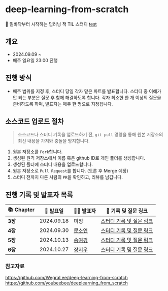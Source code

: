 # deep-learning-from-scratch
📖 밑바닥부터 시작하는 딥러닝 책 TIL 스터디
[test](https://rocky-passive-c54.notion.site/Level-2-Object-Detection-Report-1b6bc191aef1431bb8cc4de518784b4a?pvs=4)
## 개요
- 2024.09.09 ~
- 매주 일요일 23:00 진행

## 진행 방식
- 매주 범위를 지정 후, 스터디 당일 각자 맡은 파트를 발표합니다. 스터디 중 이해가 안 되는 부분은 질문 후 함께 해결하도록 합니다. 각자 최소한 한 개 이상의 질문을 준비하도록 하며, 발표자는 매주 한 명으로 지정됩니다.

## 소스코드 업로드 절차
> 소스코드나 스터디 기록을 업로드하기 전, `git pull` 명령을 통해 원본 저장소의 최신 내용을 가져와 충돌을 방지합니다.
1. 원본 저장소를 `Fork`합니다.
2. 생성된 원격 저장소에서 이름 혹은 github ID로 개인 폴더를 생성합니다.
3. 생성된 폴더에 스터디 내용을 업로드합니다.
4. 원본 저장소로 `Pull Request`를 합니다. (토론 후 Merge 예정)
5. 스터디 전까지 다른 사람의 `PR`을 확인하고, 리뷰를 남깁니다.

## 진행 기록 및 발표자 목록
| 📚 **Chapter** | 📅 **발표일** | 🧑‍🏫 **발표자** | 📝 **기록 및 질문 링크** |
| --- | --- | --- | --- |
| **3장** | 2024.09.18 | 미정 | [스터디 기록 및 질문 링크](#) |
| **4장** | 2024.09.30 | [문소연](https://github.com/dotz0ver) | [스터디 기록 및 질문 링크](https://github.com/dotz0ver/deep-learning-from-scratch/blob/main/QnA/4%EA%B0%95%20%EC%8B%A0%EA%B2%BD%EB%A7%9D%20%ED%95%99%EC%8A%B5.md) |
| **5장** | 2024.10.13 | [송여경](https://github.com/0gonge) | [스터디 기록 및 질문 링크](https://github.com/dotz0ver/deep-learning-from-scratch/blob/main/QnA/5%EA%B0%95%20%EC%98%A4%EC%B0%A8%EC%97%AD%EC%A0%84%ED%8C%8C%EB%B2%95.md) |
| **6장** | 2024.10.27 | [장지우](https://github.com/zangzoo) | [스터디 기록 및 질문 링크](https://github.com/dotz0ver/deep-learning-from-scratch/blob/main/QnA/6%EA%B0%95%20%ED%95%99%EC%8A%B5%20%EA%B4%80%EB%A0%A8%20%EA%B8%B0%EC%88%A0%EB%93%A4.md) |


### 참고자료
https://github.com/WegraLee/deep-learning-from-scratch
https://github.com/youbeebee/deeplearning_from_scratch
